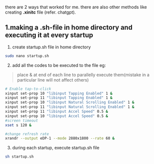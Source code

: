 there are 2 ways that worked for me.
there are also other methods like creating **.xinitc** file (refer. chatgpt).



## 1.making a .sh-file in home directory and executing it at every startup

1. create startup.sh file in home directory
```sh
sudo nano startup.sh
```

2. add all the codes to be executed to the file
eg:
>place & at end of each line to parallelly execute them(mistake in a particular line will not affect others)
```sh
# Enable tap-to-click
xinput set-prop 10 "libinput Tapping Enabled" 1 &
xinput set-prop 11 "libinput Tapping Enabled" 1 &
xinput set-prop 10 "libinput Natural Scrolling Enabled" 1 &
xinput set-prop 11 "libinput Natural Scrolling Enabled" 1 &
xinput set-prop 11 "libinput Accel Speed" 0.5 &
xinput set-prop 10 "libinput Accel Speed" 0.5 &
#screen timeout
xset s 120 &

#change refresh rate
xrandr --output eDP-1 --mode 2880x1800 --rate 60 &
```

3. during each startup, execute startup.sh file
```sh
sh startup.sh
```